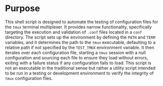 # Purpose
This shell script is designed to automate the testing of configuration files for the `tmux` terminal multiplexer. It provides narrow functionality, specifically targeting the execution and validation of `.conf` files located in a `conf` directory. The script sets up the environment by defining the `PATH` and `TERM` variables, and it determines the path to the `tmux` executable, defaulting to a relative path if not specified by the `TEST_TMUX` environment variable. It then iterates over each configuration file, starting a `tmux` session with a null configuration and sourcing each file to ensure they load without errors, exiting with a failure status if any configuration fails to load. This script is not an executable in the traditional sense but rather a utility script intended to be run in a testing or development environment to verify the integrity of `tmux` configuration files.
